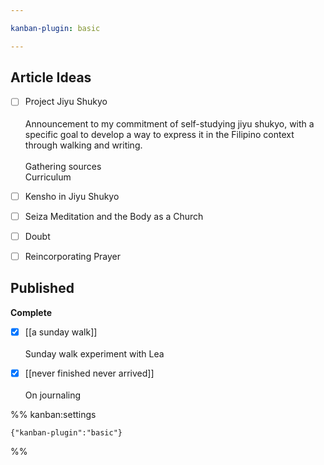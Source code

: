 ```yaml
---

kanban-plugin: basic

---
```


## Article Ideas

- [ ] Project Jiyu Shukyo<br><br>Announcement to my commitment of self-studying jiyu shukyo, with a specific goal to develop a way to express it in the Filipino context through walking and writing.<br><br>Gathering sources<br>Curriculum
- [ ] Kensho in Jiyu Shukyo
- [ ] Seiza Meditation and the Body as a Church
- [ ] Doubt
- [ ] Reincorporating Prayer


## Published

**Complete**
- [x] [[a sunday walk]]<br><br>Sunday walk experiment with Lea
- [x] [[never finished never arrived]]<br><br>On journaling




%% kanban:settings
```
{"kanban-plugin":"basic"}
```
%%